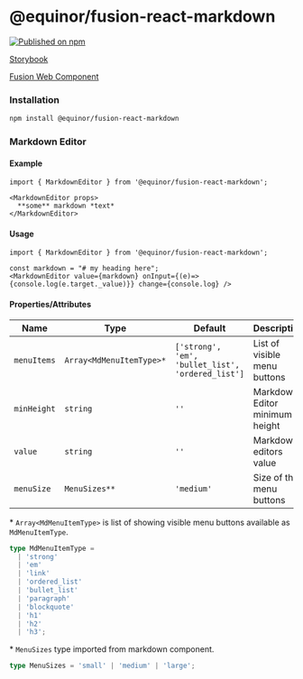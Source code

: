 <!--prettier-ignore-start-->
# @equinor/fusion-react-markdown

[![Published on npm](https://img.shields.io/npm/v/@equinor/fusion-react-markdown.svg)](https://www.npmjs.com/package/@equinor/fusion-react-markdown)

[Storybook](https://equinor.github.io/fusion-react-components/?path=/docs/input-markdown-editor--page)

[Fusion Web Component](https://equinor.github.io/fusion-web-components/?path=/docs/input-markdown-editor--basic)

### Installation
```sh
npm install @equinor/fusion-react-markdown
```

### Markdown Editor

#### Example

```tsx
import { MarkdownEditor } from '@equinor/fusion-react-markdown';

<MarkdownEditor props>
  **some** markdown *text*
</MarkdownEditor>
```

#### Usage
```tsx 
import { MarkdownEditor } from '@equinor/fusion-react-markdown';

const markdown = "# my heading here";
<MarkdownEditor value={markdown} onInput={(e)=>{console.log(e.target._value)}} change={console.log} />
```

#### Properties/Attributes
| Name | Type | Default | Description
| ---- | ---- | ------- | -----------
| `menuItems` | `Array<MdMenuItemType>*` | `['strong', 'em', 'bullet_list', 'ordered_list']` | List of visible menu buttons
| `minHeight` | `string` | `''` | Markdown Editor minimum height
| `value` | `string` | `''` | Markdown editors value
| `menuSize` | `MenuSizes**` | `'medium'` | Size of the menu buttons

\*  `Array<MdMenuItemType>` is list of showing visible menu buttons available as `MdMenuItemType`.
```ts
type MdMenuItemType =
  | 'strong'
  | 'em'
  | 'link'
  | 'ordered_list'
  | 'bullet_list'
  | 'paragraph'
  | 'blockquote'
  | 'h1'
  | 'h2'
  | 'h3';
```

\*  `MenuSizes` type imported from markdown component.
```ts
type MenuSizes = 'small' | 'medium' | 'large';
```

<!--prettier-ignore-end-->
